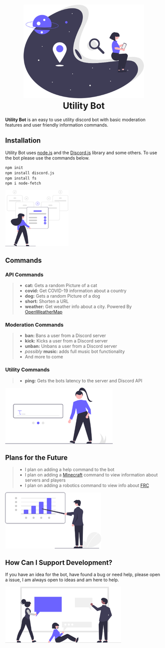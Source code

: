 <div align="center">
  <h1>
    <a href="https://github.com/LucasJoel1/UtilityBot" target="_blank">
      <img height="300" alt="UB" src="./resources/logo.svg">
    </a>
    <br />
    Utility Bot
  </h1>
</div>

**Utility Bot** is an easy to use utility discord bot with basic moderation features and user friendly information commands.


## Installation

Utility Bot uses [node.js](https://nodejs.org/en/) and the [Discord.js](https://discord.js.org) library and some others.  To use the bot please use the commands below.

```bash
npm init
npm install discord.js
npm install fs
npm i node-fetch
```

<img height="180" alt="install" src="./resources/install.svg">

## Commands

### API Commands

> - **cat:** Gets a random Picture of a cat <br />
> - **covid:** Get COVID-19 information about a country <br />
> - **dog:** Gets a random Picture of a dog <br />
> - **short:** Shorten a URL <br />
> - **weather:** Get weather info about a city. Powered By [OpenWeatherMap](https://openweathermap.org/) <br />

### Moderation Commands

> - **ban:** Bans a user from a Discord server <br />
> - **kick:** Kicks a user from a Discord server <br />
> - **unban:** Unbans a user from a Discord server <br />
> - *possibly* **music:** adds full music bot functionality <br />
> - And more to come<br />

### Utility Commands

> - **ping:** Gets the bots latency to the server and Discord API <br />

<img height="180" alt="commands" src="./resources/commands.svg">

## Plans for the Future

> - I plan on adding a help command to the bot <br />
> - I plan on adding a [Minecraft](https://minecraft.net) command to view information about servers and players <br />
> - I plan on adding a robotics command to view info about [FRC](https://www.firstinspires.org/) <br />

<img height="180" alt="plans" src="./resources/plans.svg">

## How Can I Support Development?

If you have an idea for the bot, have found a bug or need help, please open a issue, I am always open to ideas and am here to help.

<img height="180" alt="support" src="./resources/support.svg">
